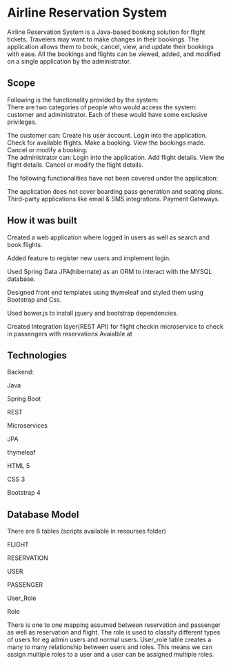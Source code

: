 # Airline Reservation System
Airline Reservation System is a Java-based booking solution for flight tickets. 
Travelers may want to make changes in their bookings. The application allows them to book, cancel, view, and update their bookings with ease. All the bookings and flights can be viewed, added, and modified on a single application by the administrator. 

## Scope

Following is the functionality provided by the system:   
There are two categories of people who would access the system: customer and administrator.
Each of these would have some exclusive privileges.   

The customer can:
Create his user account. 
Login into the application. 
Check for available flights. 
Make a booking. 
View the bookings made. 
Cancel or modify a booking.   
The administrator can: 
Login into the application. 
Add flight details. 
View the flight details. 
Cancel or modify the flight details.  

The following functionalities have not been covered under the application:   

The application does not cover boarding pass generation and seating plans. 
Third-party applications like email & SMS integrations. 
Payment Gateways. 

## How it was built 
Created a web application where logged in users as well as search and book flights.

Added feature to register new users and implement login.

Used Spring Data JPA(hibernate) as an ORM to interact with the MYSQL database.

Designed front end templates using thymeleaf and styled them using Bootstrap and Css.

Used bower.js to install jquery and bootstrap dependencies.

Created Integration layer(REST API) for flight checkin microservice to check in passengers with reservations Avaialble at 

## Technologies
Backend:

Java

Spring Boot

REST

Microservices

JPA

thymeleaf

HTML 5

CSS 3

Bootstrap 4

## Database Model
There are 6 tables (scripts available in resourses folder)

FLIGHT

RESERVATION

USER

PASSENGER

User_Role

Role

There is one to one mapping assumed between reservation and passenger as well as reservation and flight.
The role is used to classify different types of users for eg admin users and normal users.
User_role table creates a many to many relationship between users and roles. This means we can assign multiple roles to a user and a user can be assigned multiple roles.
